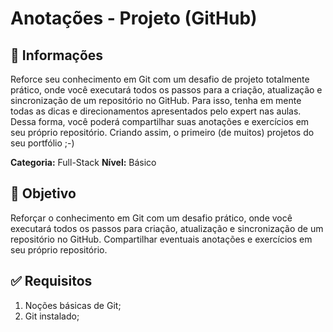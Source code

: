 # Anotações - Projeto (GitHub)

## :memo: Informações
Reforce seu conhecimento em Git com um desafio de projeto totalmente prático, onde você executará todos os passos para a criação, atualização e sincronização de um repositório no GitHub. Para isso, tenha em mente todas as dicas e direcionamentos apresentados pelo expert nas aulas. Dessa forma, você poderá compartilhar suas anotações e exercícios em seu próprio repositório. Criando assim, o primeiro (de muitos) projetos do seu portfólio ;-)

**Categoria:** Full-Stack
**Nível:** Básico

## :dart: Objetivo
Reforçar o conhecimento em Git com um desafio prático, onde você executará todos os passos para criação, atualização e sincronização de um repositório no GitHub. Compartilhar eventuais anotações e exercícios em seu próprio repositório.

## :white_check_mark: Requisitos
1. Noções básicas de Git;
2. Git instalado;

